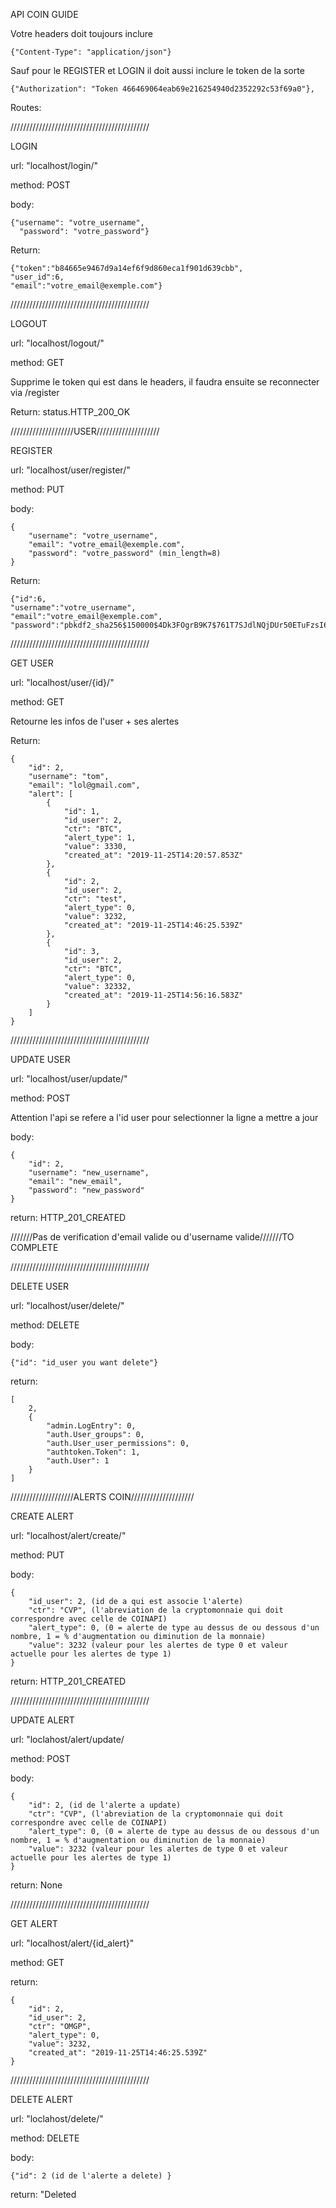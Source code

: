 API COIN GUIDE

Votre headers doit toujours inclure

    {"Content-Type": "application/json"}


Sauf pour le REGISTER et LOGIN il doit aussi inclure le token de la sorte

    {"Authorization": "Token 466469064eab69e216254940d2352292c53f69a0"},


Routes:

////////////////////////////////////////////

LOGIN

url: "localhost/login/"

method: POST

body: 

    {"username": "votre_username",
	  "password": "votre_password"}

Return:

    {"token":"b84665e9467d9a14ef6f9d860eca1f901d639cbb",
    "user_id":6,
    "email":"votre_email@exemple.com"}

////////////////////////////////////////////

LOGOUT

url: "localhost/logout/"

method: GET

Supprime le token qui est dans le headers, il faudra ensuite se reconnecter via /register

Return: status.HTTP_200_OK

////////////////////USER////////////////////

REGISTER

url: "localhost/user/register/"

method: PUT

body: 

	{
		"username": "votre_username",
		"email": "votre_email@exemple.com",
		"password": "votre_password" (min_length=8)
	}
    
Return: 

    {"id":6,
    "username":"votre_username",
    "email":"votre_email@exemple.com",
    "password":"pbkdf2_sha256$150000$4Dk3FOgrB9K7$761T7SJdlNQjDUr50ETuFzsI6kdUQ0w8yWPsLb+7/qk="}

////////////////////////////////////////////

GET USER

url: "localhost/user/{id}/"

method: GET

Retourne les infos de l'user + ses alertes

Return: 

	{
		"id": 2,
		"username": "tom",
		"email": "lol@gmail.com",
		"alert": [
			{
				"id": 1,
				"id_user": 2,
				"ctr": "BTC",
				"alert_type": 1,
				"value": 3330,
				"created_at": "2019-11-25T14:20:57.853Z"
			},
			{
				"id": 2,
				"id_user": 2,
				"ctr": "test",
				"alert_type": 0,
				"value": 3232,
				"created_at": "2019-11-25T14:46:25.539Z"
			},
			{
				"id": 3,
				"id_user": 2,
				"ctr": "BTC",
				"alert_type": 0,
				"value": 32332,
				"created_at": "2019-11-25T14:56:16.583Z"
			}
		]
	}

////////////////////////////////////////////

UPDATE USER

url: "localhost/user/update/"

method: POST

Attention l'api se refere a l'id user pour selectionner la ligne a mettre a jour

body: 

	{
		"id": 2,
		"username": "new_username",
		"email": "new_email",
		"password": "new_password"
	}
	
return: HTTP_201_CREATED

///////Pas de verification d'email valide ou d'username valide///////TO COMPLETE

////////////////////////////////////////////

DELETE USER

url: "localhost/user/delete/"

method: DELETE

body: 

	{"id": "id_user you want delete"}

return: 

	[
		2,
		{
			"admin.LogEntry": 0,
			"auth.User_groups": 0,
			"auth.User_user_permissions": 0,
			"authtoken.Token": 1,
			"auth.User": 1
		}
	]


////////////////////ALERTS COIN////////////////////

CREATE ALERT

url: "localhost/alert/create/"

method: PUT

body:

	{
    	"id_user": 2, (id de a qui est associe l'alerte)
    	"ctr": "CVP", (l'abreviation de la cryptomonnaie qui doit correspondre avec celle de COINAPI)
    	"alert_type": 0, (0 = alerte de type au dessus de ou dessous d'un nombre, 1 = % d'augmentation ou diminution de la monnaie)
    	"value": 3232 (valeur pour les alertes de type 0 et valeur actuelle pour les alertes de type 1)
	}

return: HTTP_201_CREATED

////////////////////////////////////////////

UPDATE ALERT

url: "loclahost/alert/update/

method: POST

body:

	{
    	"id": 2, (id de l'alerte a update)
    	"ctr": "CVP", (l'abreviation de la cryptomonnaie qui doit correspondre avec celle de COINAPI)
    	"alert_type": 0, (0 = alerte de type au dessus de ou dessous d'un nombre, 1 = % d'augmentation ou diminution de la monnaie)
    	"value": 3232 (valeur pour les alertes de type 0 et valeur actuelle pour les alertes de type 1)
	}
	
return: None

////////////////////////////////////////////

GET ALERT

url: "localhost/alert/{id_alert}"

method: GET

return:

	{
    	"id": 2,
    	"id_user": 2,
    	"ctr": "OMGP",
    	"alert_type": 0,
    	"value": 3232,
    	"created_at": "2019-11-25T14:46:25.539Z"
	}
	
////////////////////////////////////////////	

DELETE ALERT

url: "loclahost/delete/"

method: DELETE

body: 

	{"id": 2 (id de l'alerte a delete) }
	
return: "Deleted
	
	






















